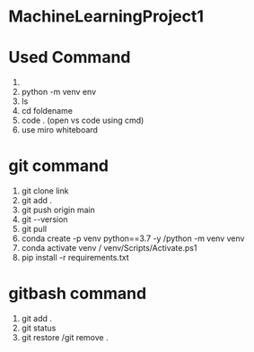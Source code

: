 # MachineLearningProject1
# Used Command 
1. 
2. python -m venv env
3. ls
4. cd foldename
5. code . (open vs code using cmd)
6. use miro whiteboard





# git command 
1. git clone link
2. git add .
3. git push origin main
4. git --version
5. git pull
6. conda create -p venv python==3.7 -y  /python -m venv venv  
7. conda activate venv / venv/Scripts/Activate.ps1  
8. pip install -r requirements.txt


# gitbash command
1. git add .
2. git status
3. git restore <file> /git remove <file>.